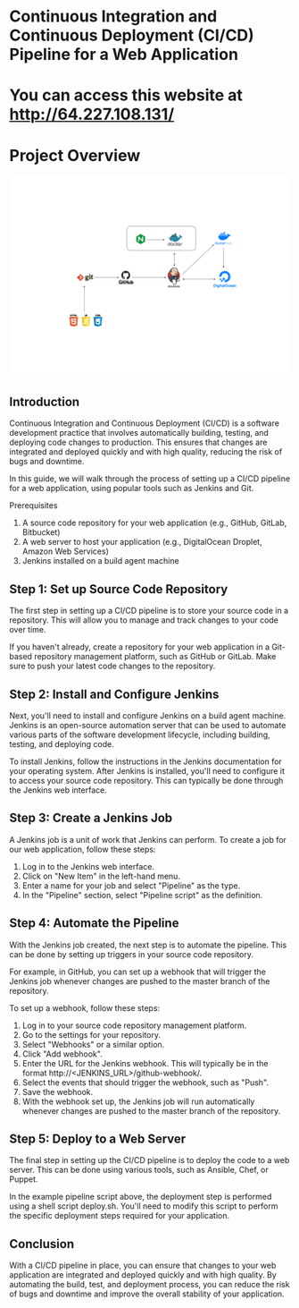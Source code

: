 # Continuous Integration and Continuous Deployment (CI/CD) Pipeline for a Web Application

# You can access this website at http://64.227.108.131/

# Project Overview
![A beautiful sunset](./project-diagram.png)


## Introduction

Continuous Integration and Continuous Deployment (CI/CD) is a software development practice that involves automatically building, testing, and deploying code changes to production. This ensures that changes are integrated and deployed quickly and with high quality, reducing the risk of bugs and downtime.

In this guide, we will walk through the process of setting up a CI/CD pipeline for a web application, using popular tools such as Jenkins and Git.

Prerequisites

1. A source code repository for your web application (e.g., GitHub, GitLab, Bitbucket)
2. A web server to host your application (e.g., DigitalOcean Droplet, Amazon Web Services)
3. Jenkins installed on a build agent machine

## Step 1: Set up Source Code Repository

The first step in setting up a CI/CD pipeline is to store your source code in a repository. This will allow you to manage and track changes to your code over time.

If you haven't already, create a repository for your web application in a Git-based repository management platform, such as GitHub or GitLab. Make sure to push your latest code changes to the repository.

## Step 2: Install and Configure Jenkins

Next, you'll need to install and configure Jenkins on a build agent machine. Jenkins is an open-source automation server that can be used to automate various parts of the software development lifecycle, including building, testing, and deploying code.

To install Jenkins, follow the instructions in the Jenkins documentation for your operating system. After Jenkins is installed, you'll need to configure it to access your source code repository. This can typically be done through the Jenkins web interface.

## Step 3: Create a Jenkins Job

A Jenkins job is a unit of work that Jenkins can perform. To create a job for our web application, follow these steps:

1. Log in to the Jenkins web interface.
2. Click on "New Item" in the left-hand menu.
3. Enter a name for your job and select "Pipeline" as the type.
4. In the "Pipeline" section, select "Pipeline script" as the definition.

## Step 4: Automate the Pipeline

With the Jenkins job created, the next step is to automate the pipeline. This can be done by setting up triggers in your source code repository.

For example, in GitHub, you can set up a webhook that will trigger the Jenkins job whenever changes are pushed to the master branch of the repository.

To set up a webhook, follow these steps:

1. Log in to your source code repository management platform.
2. Go to the settings for your repository.
3. Select "Webhooks" or a similar option.
4. Click "Add webhook".
5. Enter the URL for the Jenkins webhook. This will typically be in the format http://<JENKINS_URL>/github-webhook/.
6. Select the events that should trigger the webhook, such as "Push".
7. Save the webhook.
8. With the webhook set up, the Jenkins job will run automatically whenever changes are pushed to the master branch of the repository.

## Step 5: Deploy to a Web Server

The final step in setting up the CI/CD pipeline is to deploy the code to a web server. This can be done using various tools, such as Ansible, Chef, or Puppet.

In the example pipeline script above, the deployment step is performed using a shell script deploy.sh. You'll need to modify this script to perform the specific deployment steps required for your application.

## Conclusion

With a CI/CD pipeline in place, you can ensure that changes to your web application are integrated and deployed quickly and with high quality. By automating the build, test, and deployment process, you can reduce the risk of bugs and downtime and improve the overall stability of your application.

